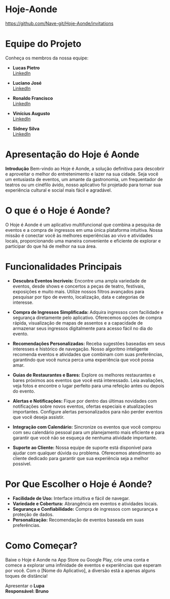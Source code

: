 # Hoje-Aonde
https://github.com/Nave-git/Hoje-Aonde/invitations

# Equipe do Projeto

Conheça os membros da nossa equipe:

- **Lucas Pietro**  
  [LinkedIn](https://www.linkedin.com/in/lucas-pietro-820576301?utm_source=share&utm_campaign=share_via&utm_content=profile&utm_medium=android_app)
  
- **Luciano José**  
  [LinkedIn](https://www.linkedin.com/in/luciano-492a86331?utm_source=share&utm_campaign=share_via&utm_content=profile&utm_medium=android_app)

- **Ronaldo Francisco**  
  [LinkedIn](https://www.linkedin.com/in/ronaldo-francisco-07aaa332b)

- **Vinícius Augusto**  
  [LinkedIn](https://www.linkedin.com/in/vin%C3%ADcius-augusto-807b232ba?utm_source=share&utm_campaign=share_via&utm_content=profile&utm_medium=ios_app)

- **Sidney Silva**  
  [LinkedIn](https://www.linkedin.com/in/sidney-silva-7482824b?utm_source=share&utm_campaign=share_via&utm_content=profile&utm_medium=android_app)


# Apresentação do Hoje é Aonde

**Introdução**
Bem-vindo ao Hoje é Aonde, a solução definitiva para descobrir e aproveitar o melhor do entretenimento e lazer na sua cidade. Seja você um entusiasta de eventos, um amante da gastronomia, um frequentador de teatros ou um cinéfilo ávido, nosso aplicativo foi projetado para tornar sua experiência cultural e social mais fácil e agradável.

# O que é o Hoje é Aonde?
O Hoje é Aonde é um aplicativo multifuncional que combina a pesquisa de eventos e a compra de ingressos em uma única plataforma intuitiva. Nossa missão é conectar você às melhores experiências ao vivo e atividades locais, proporcionando uma maneira conveniente e eficiente de explorar e participar do que há de melhor na sua área.

# Funcionalidades Principais

- **Descubra Eventos Incríveis:**
  Encontre uma ampla variedade de eventos, desde shows e concertos a peças de teatro, festivais, exposições e muito mais. Utilize nossos filtros avançados para pesquisar por tipo de evento, localização, data e categorias de interesse.

- **Compra de Ingressos Simplificada:**
  Adquira ingressos com facilidade e segurança diretamente pelo aplicativo. Oferecemos opções de compra rápida, visualização de mapas de assentos e a capacidade de armazenar seus ingressos digitalmente para acesso fácil no dia do evento.

- **Recomendações Personalizadas:**
  Receba sugestões baseadas em seus interesses e histórico de navegação. Nosso algoritmo inteligente recomenda eventos e atividades que combinam com suas preferências, garantindo que você nunca perca uma experiência que você possa amar.

- **Guias de Restaurantes e Bares:**
  Explore os melhores restaurantes e bares próximos aos eventos que você está interessado. Leia avaliações, veja fotos e encontre o lugar perfeito para uma refeição antes ou depois do evento.

- **Alertas e Notificações:**
  Fique por dentro das últimas novidades com notificações sobre novos eventos, ofertas especiais e atualizações importantes. Configure alertas personalizados para não perder eventos que você deseja assistir.

- **Integração com Calendário:**
  Sincronize os eventos que você comprou com seu calendário pessoal para um planejamento mais eficiente e para garantir que você não se esqueça de nenhuma atividade importante.

- **Suporte ao Cliente:**
  Nossa equipe de suporte está disponível para ajudar com qualquer dúvida ou problema. Oferecemos atendimento ao cliente dedicado para garantir que sua experiência seja a melhor possível.

# Por Que Escolher o Hoje é Aonde?
- **Facilidade de Uso:** Interface intuitiva e fácil de navegar.
- **Variedade e Cobertura:** Abrangência em eventos e atividades locais.
- **Segurança e Confiabilidade:** Compra de ingressos com segurança e proteção de dados.
- **Personalização:** Recomendação de eventos baseada em suas preferências.
# Como Começar?
Baixe o Hoje é Aonde na App Store ou Google Play, crie uma conta e comece a explorar uma infinidade de eventos e experiências que esperam por você. Com o [Nome do Aplicativo], a diversão está a apenas alguns toques de distância!

Apresentar o <strong>Lupa<strong/><br>
Responsável: Bruno

